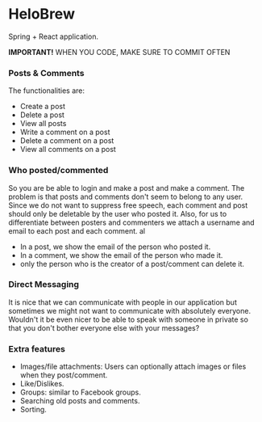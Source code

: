 # HeloBrew

Spring + React application.

**IMPORTANT!** WHEN YOU CODE, MAKE SURE TO COMMIT OFTEN

### Posts & Comments

The functionalities are:

- Create a post
- Delete a post
- View all posts
- Write a comment on a post
- Delete a comment on a post
- View all comments on a post

### Who posted/commented

So you are be able to login and make a post and make a comment. The problem is that posts and
comments don't seem to belong to any user. Since we do not want to suppress free speech, each comment and post
should only be deletable by the user who posted it. Also, for us to differentiate between posters and commenters we
attach a username and email to each post and each comment. al

- In a post, we show the email of the person who posted it.
- In a comment, we show the email of the person who made it.
- only the person who is the creator of a post/comment can delete it.

### Direct Messaging

It is nice that we can communicate with people in our application but sometimes we might not want to communicate with
absolutely everyone. Wouldn't it be even nicer to be able to speak with someone in private so that you don't bother
everyone else with your messages?


### Extra features


* Images/file attachments: Users can optionally attach images or files when they post/comment.
* Like/Dislikes.
* Groups: similar to Facebook groups.
* Searching old posts and comments.
* Sorting.
